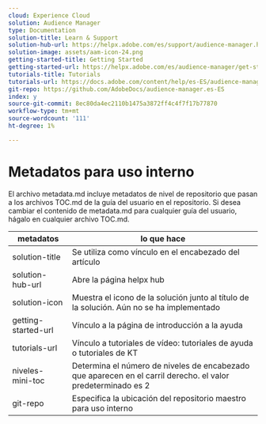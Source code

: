 ```yaml
---
cloud: Experience Cloud
solution: Audience Manager
type: Documentation
solution-title: Learn & Support
solution-hub-url: https://helpx.adobe.com/es/support/audience-manager.html
solution-image: assets/aam-icon-24.png
getting-started-title: Getting Started
getting-started-url: https://helpx.adobe.com/es/audience-manager/get-started.html
tutorials-title: Tutorials
tutorials-url: https://docs.adobe.com/content/help/es-ES/audience-manager-learn/tutorials/overview.html
git-repo: https://github.com/AdobeDocs/audience-manager.es-ES
index: y
source-git-commit: 8ec80da4ec2110b1475a3872ff4c4f7f17b77870
workflow-type: tm+mt
source-wordcount: '111'
ht-degree: 1%

---
```



# Metadatos para uso interno

El archivo metadata.md incluye metadatos de nivel de repositorio que pasan a los archivos TOC.md de la guía del usuario en el repositorio. Si desea cambiar el contenido de metadata.md para cualquier guía del usuario, hágalo en cualquier archivo TOC.md.

| metadatos | lo que hace |
|--- |--- |
| solution-title | Se utiliza como vínculo en el encabezado del artículo |
| solution-hub-url | Abre la página helpx hub |
| solution-icon | Muestra el icono de la solución junto al título de la solución. Aún no se ha implementado |
| getting-started-url | Vínculo a la página de introducción a la ayuda |
| tutorials-url | Vínculo a tutoriales de vídeo: tutoriales de ayuda o tutoriales de KT |
| niveles-mini-toc | Determina el número de niveles de encabezado que aparecen en el carril derecho. el valor predeterminado es 2 |
| git-repo | Especifica la ubicación del repositorio maestro para uso interno |
